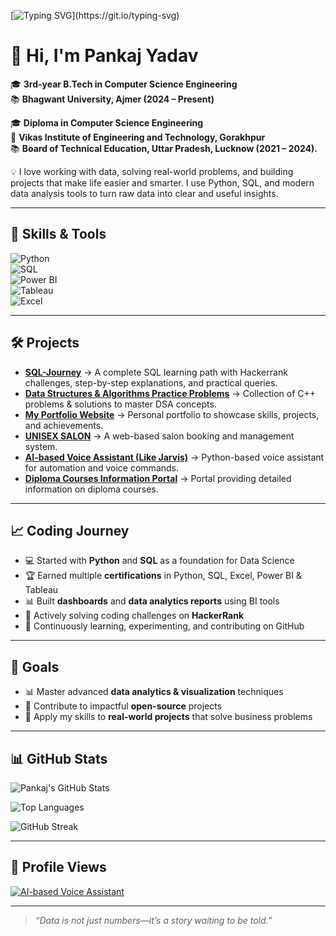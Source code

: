 <!-- Typing Animation Intro -->
[![Typing SVG](https://readme-typing-svg.herokuapp.com?font=Fira+Code&size=25&pause=1000&color=F75C7E&center=true&vCenter=true&width=900&lines=Hi%2C+I'm+Pankaj+Yadav+👋;Data+Science+Enthusiast+📊;Python+%26+SQL+Developer+🐍;Problem+Solver+%7C+Dashboard+Creator+📈;Welcome+to+my+GitHub+Profile!)](https://git.io/typing-svg)

# 👋 Hi, I'm Pankaj Yadav  

🎓 **3rd-year B.Tech in Computer Science Engineering**<br>
📚 **Bhagwant University, Ajmer (2024 – Present)**<br>

🎓 **Diploma in Computer Science Engineering**<br>
🏫 **Vikas Institute of Engineering and Technology, Gorakhpur**<br>
📚 **Board of Technical Education, Uttar Pradesh, Lucknow (2021 – 2024).**<br>

💡 I love working with data, solving real-world problems, and building projects that make life easier and smarter. I use Python, SQL, and modern data analysis tools to turn raw data into clear and useful insights.



---

## 🚀 Skills & Tools  

![Python](https://img.shields.io/badge/Python-3776AB?style=for-the-badge&logo=python&logoColor=white)  
![SQL](https://img.shields.io/badge/SQL-336791?style=for-the-badge&logo=postgresql&logoColor=white)  
![Power BI](https://img.shields.io/badge/Power%20BI-F2C811?style=for-the-badge&logo=powerbi&logoColor=black)  
![Tableau](https://img.shields.io/badge/Tableau-E97627?style=for-the-badge&logo=tableau&logoColor=white)  
![Excel](https://img.shields.io/badge/Excel-217346?style=for-the-badge&logo=microsoft-excel&logoColor=white)  

---

## 🛠 Projects  

- [**SQL-Journey**](https://github.com/JE-Pankaj-Yadav/SQL-Journey) → A complete SQL learning path with Hackerrank challenges, step-by-step explanations, and practical queries.  
- [**Data Structures & Algorithms Practice Problems**](https://github.com/JE-Pankaj-Yadav/Data-Structures-and-Algorithms-practice-problems) → Collection of C++ problems & solutions to master DSA concepts.  
- [**My Portfolio Website**](https://github.com/JE-Pankaj-Yadav/My-Portfolio-Website) → Personal portfolio to showcase skills, projects, and achievements.  
- [**UNISEX SALON**](https://github.com/JE-Pankaj-Yadav/UNISEX-SALON) → A web-based salon booking and management system.  
- [**AI-based Voice Assistant (Like Jarvis)**](https://github.com/JE-Pankaj-Yadav/AI-based-voice-assistant-Like-jarvis) → Python-based voice assistant for automation and voice commands.  
- [**Diploma Courses Information Portal**](https://github.com/JE-Pankaj-Yadav/Diploma-Courses-Information-Portal) → Portal providing detailed information on diploma courses.  

---

## 📈 Coding Journey  

- 💻 Started with **Python** and **SQL** as a foundation for Data Science  
- 🏆 Earned multiple **certifications** in Python, SQL, Excel, Power BI & Tableau  
- 📊 Built **dashboards** and **data analytics reports** using BI tools  
- 🧩 Actively solving coding challenges on **HackerRank**  
- 🌱 Continuously learning, experimenting, and contributing on GitHub  

---

## 🎯 Goals  

- 📊 Master advanced **data analytics & visualization** techniques  
- 🤝 Contribute to impactful **open-source** projects  
- 💼 Apply my skills to **real-world projects** that solve business problems  

---

## 📊 GitHub Stats  

![Pankaj's GitHub Stats](https://github-readme-stats.vercel.app/api?username=JE-Pankaj-Yadav&show_icons=true&theme=radical)  

![Top Languages](https://github-readme-stats.vercel.app/api/top-langs/?username=JE-Pankaj-Yadav&layout=compact&theme=radical)  

![GitHub Streak](https://github-readme-streak-stats.herokuapp.com/?user=JE-Pankaj-Yadav&theme=radical)  

---

<!--## 🏆 GitHub Trophies  

![Trophies](https://github-profile-trophy.vercel.app/?username=JE-Pankaj-Yadav&theme=radical&no-frame=true&margin-w=10&row=1)  

----->

## 👀 Profile Views  

[![AI-based Voice Assistant](https://img.shields.io/badge/AI--based%20Voice%20Assistant%20(Jarvis)-View%20on%20GitHub-blue?style=for-the-badge&logo=github)](https://github.com/JE-Pankaj-Yadav/AI-based-voice-assistant-Like-jarvis)


---

> _“Data is not just numbers—it’s a story waiting to be told.”_
